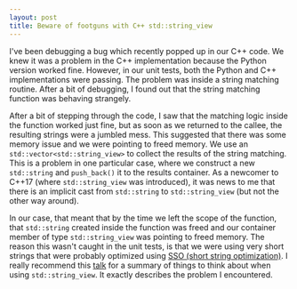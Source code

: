 ```yaml
---
layout: post
title: Beware of footguns with C++ std::string_view
---
```

I've been debugging a bug which recently popped up in our C++ code. We knew it was a problem in the C++ implementation because the Python version worked fine. However, in our unit tests, both the Python and C++ implementations were passing. The problem was inside a string matching routine. After a bit of debugging, I found out that the string matching function was behaving strangely. 

After a bit of stepping through the code, I saw that the matching logic inside the function worked just fine, but as soon as we returned to the callee, the resulting strings were a jumbled mess. This suggested that there was some memory issue and we were pointing to freed memory. We use an `std::vector<std::string_view>` to collect the results of the string matching. This is a problem in one particular case, where we construct a new `std::string` and `push_back()` it to the results container. As a newcomer to C++17 (where `std::string_view` was introduced), it was news to me that there is an implicit cast from `std::string` to `std::string_view` (but not the other way around). 

In our case, that meant that by the time we left the scope of the function, that `std::string` created inside the function was freed and our container member of type `std::string_view` was pointing to freed memory. The reason this wasn't caught in the unit tests, is that we were using very short strings that were probably optimized using [SSO (short string optimization)](https://vorbrodt.blog/2019/03/30/sso-of-stdstring/). I really recommend this [talk](https://github.com/CppCon/CppCon2018/blob/master/Presentations/enough_string_view_to_hang_ourselves/enough_string_view_to_hang_ourselves__victor_ciura__cppcon_2018.pdf) for a summary of things to think about when using `std::string_view`. It exactly describes the problem I encountered.
